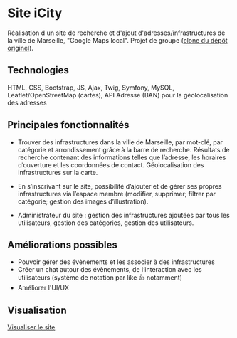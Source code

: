 # Site iCity
Réalisation d'un site de recherche et d'ajout d'adresses/infrastructures de la ville de Marseille, "Google Maps local". Projet de groupe ([clone du dépôt originel](https://github.com/dorianePnt/icity)).

## Technologies
HTML, CSS, Bootstrap, JS, Ajax, Twig, Symfony, MySQL, Leaflet/OpenStreetMap (cartes), API Adresse (BAN) pour la géolocalisation des adresses

## Principales fonctionnalités
- Trouver des infrastructures dans la ville de Marseille, par mot-clé, par catégorie et arrondissement grâce à la barre de recherche. Résultats de recherche contenant des informations telles que l’adresse, les horaires d’ouverture et les coordonnées de contact. Géolocalisation des infrastructures sur la carte.
 
- En s’inscrivant sur le site, possibilité d’ajouter et de gérer ses propres infrastructures via l’espace membre (modifier, supprimer; filtrer par catégorie; gestion des images d’illustration).

- Administrateur du site : gestion des infrastructures ajoutées par tous les utilisateurs, gestion des catégories, gestion des utilisateurs.

## Améliorations possibles
- Pouvoir gérer des évènements et les associer à des infrastructures
- Créer un chat autour des évènements, de l’interaction avec les utilisateurs (système de notation par like 👍 notamment)
- Améliorer l'UI/UX

## Visualisation
[Visualiser le site](https://icity.app-idev.com/)
